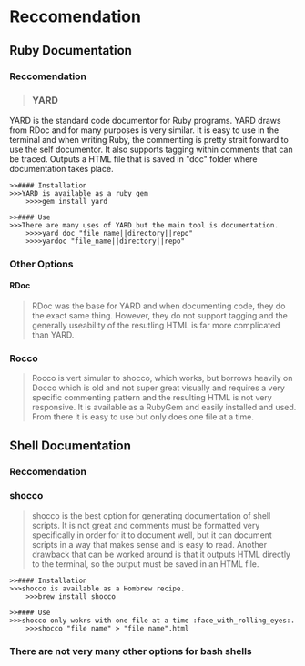 # Reccomendation
## Ruby Documentation

### Reccomendation
>### YARD
YARD is the standard code documentor for Ruby programs. YARD draws from RDoc and for many purposes is very similar. It is easy to use in the terminal and when writing Ruby, the commenting is pretty strait forward to use the self documentor. It also supports tagging within comments that can be traced. Outputs a HTML file that is saved in "doc" folder where documentation takes place. 
	
	>>#### Installation
	>>>YARD is available as a ruby gem
		>>>>gem install yard

	>>#### Use
	>>>There are many uses of YARD but the main tool is documentation.
		>>>>yard doc "file_name||directory||repo"
		>>>>yardoc "file_name||directory||repo"

### Other Options
#### RDoc
>RDoc was the base for YARD and when documenting code, they do the exact same thing. However, they do not support tagging and the generally useability of the resutling HTML is far more complicated than YARD.  

### Rocco
>Rocco is vert simular to shocco, which works, but borrows heavily on Docco which is old and not super great visually and requires a very specific commenting pattern and the resulting HTML is not very responsive. It is available as a RubyGem and easily installed and used. From there it is easy to use but only does one file at a time.

## Shell Documentation

### Reccomendation
### shocco
>shocco is the best option for generating documentation of shell scripts. It is not great and comments must be formatted very specifically in order for it to document well, but it can document scripts in a way that makes sense and is easy to read. Another drawback that can be worked around is that it outputs HTML directly to the terminal, so the output must be saved in an HTML file.
	
	>>#### Installation
	>>>shocco is available as a Hombrew recipe.
		>>>brew install shocco

	>>#### Use
	>>>shocco only wokrs with one file at a time :face_with_rolling_eyes:.
		>>>shocco "file name" > "file name".html

### There are not very many other options for bash shells
